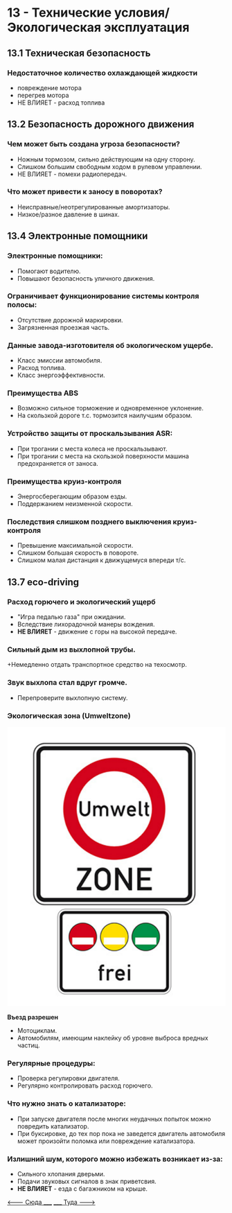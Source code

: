 # 13 - Технические условия/Экологическая эксплуатация

## 13.1 Техническая безопасность
### Недостаточное количество охлаждающей жидкости
+ повреждение мотора
+ перегрев мотора
+ НЕ ВЛИЯЕТ - расход топлива

## 13.2 Безопасность дорожного движения
### Чем может быть создана угроза безопасности?
+ Ножным тормозом, сильно действующим на одну сторону.
+ Слишком большим свободным ходом в рулевом управлении.
+ НЕ ВЛИЯЕТ - помехи радиопередач.

### Что может привести к заносу в поворотах?
+ Неисправные/неотрегулированные амортизаторы.
+ Низкое/разное давление в шинах.

## 13.4 Электронные помощники

### Электронные помощники:
+ Помогают водителю.
+ Повышают безопасность уличного движения.

### Ограничивает функционирование системы контроля полосы:
+ Отсутствие дорожной маркировки.
+ Загрязненная проезжая часть.

### Данные завода-изготовителя об экологическом ущербе.
+ Класс эмиссии автомобиля.
+ Расход топлива.
+ Класс энергоэффективности.

### Преимущества ABS
+ Возможно сильное торможение и одновременное уклонение.
+ На скользкой дороге т.с. тормозится наилучшим образом.

### Устройство защиты от проскальзывания ASR: 
+ При трогании с места колеса не проскальзывают.
+ При трогании с места на скользкой поверхности машина предохраняется от заноса.

### Преимущества круиз-контроля
+ Энергосберегающим образом езды.
+ Поддержанием неизменной скорости.

### Последствия слишком позднего выключения круиз-контроля
+ Превышение максимальной скорости.
+ Слишком большая скорость в повороте.
+ Слишком малая дистанция к движущемуся впереди т/с.

## 13.7 eco-driving

### Расход горючего и экологический ущерб
+ "Игра педалью газа" при ожидании.
+ Вследствие лихорадочной манеры вождения.
+ __НЕ ВЛИЯЕТ__ - движение с горы на высокой передаче.

### Сильный дым из выхлопной трубы.
+Немедленно отдать транспортное средство на техосмотр.

### Звук выхлопа стал вдруг громче.
+ Перепроверите выхлопную систему.

### Экологическая зона (Umweltzone)
![umwelt_zone](/img/sign/umwelt_zone.png)

__Въезд разрешен__
+ Мотоциклам.
+ Автомобилям, имеющим наклейку об уровне выброса вредных частиц.

### Регулярные процедуры:
+ Проверка регулировки двигателя.
+ Регулярно контролировать расход горючего.

### Что нужно знать о катализаторе:
+ При запуске двигателя после многих неудачных попыток можно повредить катализатор.
+ При буксировке, до тех пор пока не заведется двигатель автомобиля может произойти поломка или повреждение катализатора.

### Излишний шум, которого можно избежать возникает из-за:
+ Сильного хлопания дверьми.
+ Подачи звуковых сигналов в знак приветсвия.
+ __НЕ ВЛИЯЕТ__ - езда с багажником на крыше.

[<--- Сюда ___](/12%20-%20consequneces.md)
[___ Туда --->](/14%20-%20passengers%20&%20cargo.md)
